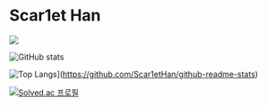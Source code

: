 # Scar1et Han
<a href="https://hits.seeyoufarm.com"><img src="https://hits.seeyoufarm.com/api/count/incr/badge.svg?url=https%3A%2F%2Fgithub.com%2FScar1etHan%2Fhit-counter&count_bg=%2379C83D&title_bg=%23555555&icon=&icon_color=%23E7E7E7&title=visited&edge_flat=false"/></a>

![GitHub stats](https://github-readme-stats.vercel.app/api?username=Scar1etHan&show_icons=true&theme=radical)

![Top Langs](https://github-readme-stats.vercel.app/api/top-langs/?username=Scar1etHan)](https://github.com/Scar1etHan/github-readme-stats)


[![Solved.ac 프로필](http://mazassumnida.wtf/api/v2/generate_badge?boj=wngks8086)](https://solved.ac/wngks8086)
